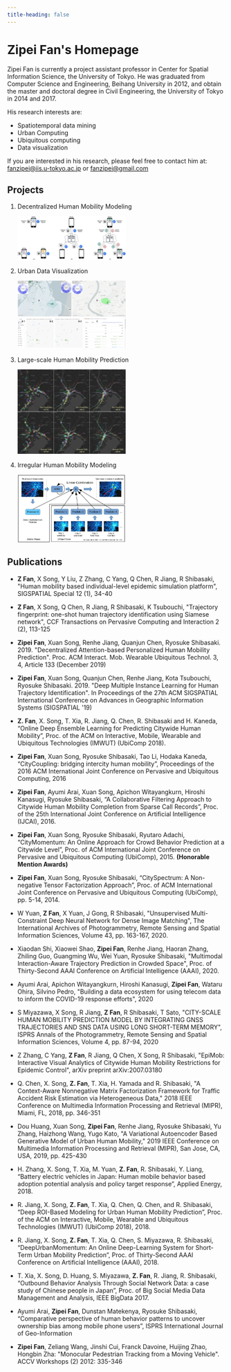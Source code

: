 ```yaml
---
title-heading: false
---
```


# Zipei Fan's Homepage

Zipei Fan is currently a project assistant professor in Center for Spatial Information Science, the University of Tokyo. He was graduated from Computer Science and Engineering, Beihang University in 2012, and obtain the master and doctoral degree in Civil Engineering, the University of Tokyo in 2014 and 2017.

His research interests are:

- Spatiotemporal data mining
- Urban Computing
- Ubiquitous computing
- Data visualization

If you are interested in his research, please feel free to contact him at: fanzipei@iis.u-tokyo.ac.jp or fanzipei@gmail.com

## Projects

1. Decentralized Human Mobility Modeling

   <img src="/assets/images/federated_prediction.jpg" width="250px">

2. Urban Data Visualization

   <img src="/assets/images/vis_system_intercity.png" width="250px">

3. Large-scale Human Mobility Prediction

   <img src="/assets/images/gathering.jpg" width="250px">

4. Irregular Human Mobility Modeling

   <img src="assets/images/ensemble_prediction.jpeg" width="250px">

## Publications

- **Z Fan**, X Song, Y Liu, Z Zhang, C Yang, Q Chen, R Jiang, R Shibasaki, "Human mobility based individual-level epidemic simulation platform", SIGSPATIAL Special 12 (1), 34-40

- **Z Fan**, X Song, Q Chen, R Jiang, R Shibasaki, K Tsubouchi, "Trajectory fingerprint: one-shot human trajectory identification using Siamese network", CCF Transactions on Pervasive Computing and Interaction 2 (2), 113-125

- **Zipei Fan**, Xuan Song, Renhe Jiang, Quanjun Chen, Ryosuke Shibasaki. 2019. "Decentralized Attention-based Personalized Human Mobility Prediction". Proc. ACM Interact. Mob. Wearable Ubiquitous Technol. 3, 4, Article 133 (December 2019)

- **Zipei Fan**, Xuan Song, Quanjun Chen, Renhe Jiang, Kota Tsubouchi, Ryosuke Shibasaki. 2019. "Deep Multiple Instance Learning for Human Trajectory Identification". In Proceedings of the 27th ACM SIGSPATIAL International Conference on Advances in Geographic Information Systems (SIGSPATIAL '19)

- **Z. Fan**, X. Song, T. Xia, R. Jiang, Q. Chen, R. Shibasaki and H. Kaneda, “Online Deep Ensemble Learning for Predicting Citywide Human Mobility”, Proc. of the ACM on Interactive, Mobile, Wearable and Ubiquitous Technologies (IMWUT) (UbiComp 2018).

- **Zipei Fan**, Xuan Song, Ryosuke Shibasaki, Tao Li, Hodaka Kaneda, “CityCoupling: bridging intercity human mobility”, Proceedings of the 2016 ACM International Joint Conference on Pervasive and Ubiquitous Computing, 2016

- **Zipei Fan**, Ayumi Arai, Xuan Song, Apichon Witayangkurn, Hiroshi Kanasugi, Ryosuke Shibasaki, “A Collaborative Filtering Approach to Citywide Human Mobility Completion from Sparse Call Records”, Proc. of the 25th International Joint Conference on Artificial Intelligence (IJCAI), 2016.

- **Zipei Fan**, Xuan Song, Ryosuke Shibasaki, Ryutaro Adachi, “CityMomentum: An Online Approach for Crowd Behavior Prediction at a Citywide Level”, Proc. of ACM International Joint Conference on Pervasive and Ubiquitous Computing (UbiComp), 2015. **(Honorable Mention Awards)**

- **Zipei Fan**, Xuan Song, Ryosuke Shibasaki, “CitySpectrum: A Non-negative Tensor Factorization Approach”, Proc. of ACM International Joint Conference on Pervasive and Ubiquitous Computing (UbiComp), pp. 5-14, 2014.

- W Yuan, **Z Fan**, X Yuan, J Gong, R Shibasaki, "Unsupervised Multi-Constraint Deep Neural Network for Dense Image Matching", The International Archives of Photogrammetry, Remote Sensing and Spatial Information Sciences, Volume 43, pp. 163-167, 2020.

- Xiaodan Shi, Xiaowei Shao, **Zipei Fan**, Renhe Jiang, Haoran Zhang, Zhiling Guo, Guangming Wu, Wei Yuan, Ryosuke Shibasaki, "Multimodal Interaction-Aware Trajectory Prediction in Crowded Space", Proc. of Thirty-Second AAAI Conference on Artificial Intelligence (AAAI), 2020.

- Ayumi Arai, Apichon Witayangkurn, Hiroshi Kanasugi, **Zipei Fan**, Wataru Ohira, Silvino Pedro, "Building a data ecosystem for using telecom data to inform the COVID-19 response efforts", 2020

- S Miyazawa, X Song, R Jiang, **Z Fan**, R Shibasaki, T Sato, "CITY-SCALE HUMAN MOBILITY PREDICTION MODEL BY INTEGRATING GNSS TRAJECTORIES AND SNS DATA USING LONG SHORT-TERM MEMORY", ISPRS Annals of the Photogrammetry, Remote Sensing and Spatial Information Sciences, Volume 4, pp. 87-94, 2020

- Z Zhang, C Yang, **Z Fan**, R Jiang, Q Chen, X Song, R Shibasaki, "EpiMob: Interactive Visual Analytics of Citywide Human Mobility Restrictions for Epidemic Control", arXiv preprint arXiv:2007.03180

- Q. Chen, X. Song, **Z. Fan**, T. Xia, H. Yamada and R. Shibasaki, "A Context-Aware Nonnegative Matrix Factorization Framework for Traffic Accident Risk Estimation via Heterogeneous Data," 2018 IEEE Conference on Multimedia Information Processing and Retrieval (MIPR), Miami, FL, 2018, pp. 346-351

- Dou Huang, Xuan Song, **Zipei Fan**, Renhe Jiang, Ryosuke Shibasaki, Yu Zhang, Haizhong Wang, Yugo Kato, "A Variational Autoencoder Based Generative Model of Urban Human Mobility," 2019 IEEE Conference on Multimedia Information Processing and Retrieval (MIPR), San Jose, CA, USA, 2019, pp. 425-430

- H. Zhang, X. Song, T. Xia, M. Yuan, **Z. Fan**, R. Shibasaki, Y. Liang, “Battery electric vehicles in Japan: Human mobile behavior based adoption potential analysis and policy target response”, Applied Energy, 2018.

- R. Jiang, X. Song, **Z. Fan**, T. Xia, Q. Chen, Q. Chen, and R. Shibasaki, “Deep ROI-Based Modeling for Urban Human Mobility Prediction”, Proc. of the ACM on Interactive, Mobile, Wearable and Ubiquitous Technologies (IMWUT) (UbiComp 2018), 2018.

- R. Jiang, X. Song, **Z. Fan**, T. Xia, Q. Chen, S. Miyazawa, R. Shibasaki, “DeepUrbanMomentum: An Online Deep-Learning System for Short-Term Urban Mobility Prediction”, Proc. of Thirty-Second AAAI Conference on Artificial Intelligence (AAAI), 2018.

- T. Xia, X. Song, D. Huang, S. Miyazawa, **Z. Fan**, R. Jiang, R. Shibasaki, “Outbound Behavior Analysis Through Social Network Data: a case study of Chinese people in Japan”, Proc. of Big Social Media Data Management and Analysis, IEEE BigData 2017.

- Ayumi Arai, **Zipei Fan**, Dunstan Matekenya, Ryosuke Shibasaki, “Comparative perspective of human behavior patterns to uncover ownership bias among mobile phone users”, ISPRS International Journal of Geo-Information

- **Zipei Fan**, Zeliang Wang, Jinshi Cui, Franck Davoine, Huijing Zhao, Hongbin Zha: "Monocular Pedestrian Tracking from a Moving Vehicle". ACCV Workshops (2) 2012: 335-346
